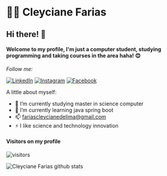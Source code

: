 # :woman_technologist: Cleyciane Farias
## Hi there! 👋
#### Welcome to my profile, I'm just a computer student, studying programming and taking courses in the area haha! 😊

<div align="rigth">

<i>Follow me:</i><br>

<a href="https://www.linkedin.com/in/cleyciane-farias-52ba49134/" target="_blank"><img src="https://img.shields.io/badge/LinkedIn-%230077B5.svg?&style=flat-square&logo=linkedin&logoColor=white" alt="LinkedIn"></a>
<a href="https://www.instagram.com/cleyciane_farias/" target="_blank"><img src="https://img.shields.io/badge/Instagram-%23E4405F.svg?&style=flat-square&logo=instagram&logoColor=white" alt="Instagram"></a>
<a href="https://www.facebook.com/profile.php?id=100009757996267" target="_blank"><img src="https://img.shields.io/badge/Facebook-%231877F2.svg?&style=flat-square&logo=facebook&logoColor=white" alt="Facebook"></a>

</div>

A little about myself:

- 🔭 I’m currently studying master in science computer
- 🌱 I’m currently learning java spring boot
- 📫 fariascleycianedelima@gmail.com
- ⚡ I like science and technology innovation


#### **Visitors on my profile**
![visitors](https://visitor-badge.laobi.icu/badge?page_id=cleycianefarias)

![Cleyciane Farias github stats](https://github-readme-stats.vercel.app/api?username=cleycianefarias&show_icons=true&theme=radical)
